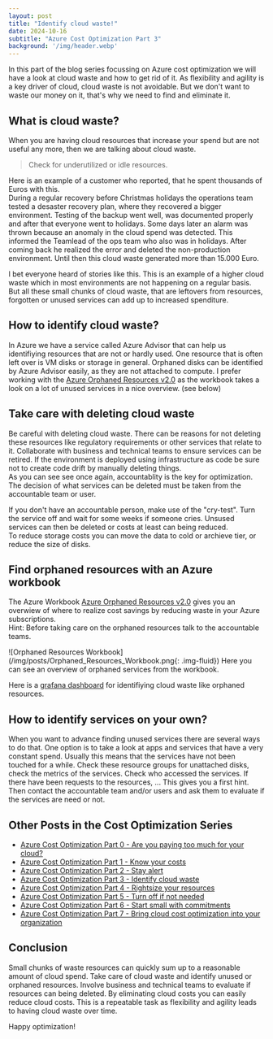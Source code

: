 ```yaml
---
layout: post
title: "Identify cloud waste!"
date: 2024-10-16
subtitle: "Azure Cost Optimization Part 3"
background: '/img/header.webp'
---
```

In this part of the blog series focussing on Azure cost optimization we will have a look at cloud waste and how to get rid of it. As flexibility and agility is a key driver of cloud, cloud waste is not avoidable. But we don't want to waste our money on it, that's why we need to find and eliminate it.

## What is cloud waste?

When you are having cloud resources that increase your spend but are not useful any more, then we are talking about cloud waste.

> Check for underutilized or idle resources.

Here is an example of a customer who reported, that he spent thousands of Euros with this.  
During a regular recovery before Christmas holidays the operations team tested a desaster recovery plan, where they recovered a bigger environment. Testing of the backup went well, was documented properly and after that everyone went to holidays. Some days later an alarm was thrown because an anomaly in the cloud spend was detected. This informed the Teamlead of the ops team who also was in holidays. After coming back he realized the error and deleted the non-production environment. Until then this cloud waste generated more than 15.000 Euro.

I bet everyone heard of stories like this. This is an example of a higher cloud waste which in most environments are not happening on a regular basis. But all these small chunks of cloud waste, that are leftovers from resources, forgotten or unused services can add up to increased spenditure.

## How to identify cloud waste?

In Azure we have a service called Azure Advisor that can help us identifiying resources that are not or hardly used. One resource that is often left over is VM disks or storage in general. Orphaned disks can be identified by Azure Advisor easily, as they are not attached to compute. I prefer working with the [Azure Orphaned Resources v2.0](https://github.com/dolevshor/azure-orphan-resources?tab=readme-ov-file) as the workbook takes a look on a lot of unused services in a nice overview. (see below)

## Take care with deleting cloud waste

Be careful with deleting cloud waste. There can be reasons for not deleting these resources like regulatory requirements or other services that relate to it. Collaborate with business and technical teams to ensure services can be retired. If the environment is deployed using infrastructure as code be sure not to create code drift by manually deleting things.  
As you can see see once again, accountablity is the key for optimization. The decision of what services can be deleted must be taken from the accountable team or user.

If you don't have an accountable person, make use of the "cry-test". Turn the service off and wait for some weeks if someone cries. Unsused services can then be deleted or costs at least can being reduced.  
To reduce storage costs you can move the data to cold or archieve tier, or reduce the size of disks.

## Find orphaned resources with an Azure workbook

The Azure Workbook [Azure Orphaned Resources v2.0](https://github.com/dolevshor/azure-orphan-resources?tab=readme-ov-file) gives you an overwiew of where to realize cost savings by reducing waste in your Azure subscriptions.  
Hint: Before taking care on the orphaned resources talk to the accountable teams.

![Orphaned Resources Workbook](/img/posts/Orphaned_Resources_Workbook.png{: .img-fluid})
Here you can see an overview of orphaned services from the workbook.

Here is a [grafana dashboard](https://github.com/Azure-Samples/azure-orphan-resources-grafana-dashboard) for identifiying cloud waste like orphaned resources.

## How to identify services on your own?

When you want to advance finding unused services there are several ways to do that. One option is to take a look at apps and services that have a very constant spend. Usually this means that the services have not been touched for a while. Check these resource groups for unattached disks, check the metrics of the services. Check who accessed the services. If there have been requests to the resources, ... This gives you a first hint. Then contact the accountable team and/or users and ask them to evaluate if the services are need or not.

## Other Posts in the Cost Optimization Series

- [Azure Cost Optimization Part 0 - Are you paying too much for your cloud?](./2024-09-25-are-you-paying-too-much-for-your-cloud.md)
- [Azure Cost Optimization Part 1 - Know your costs](./2024-10-01-azure-cost-optimization-part-1-know-your-costs.md)
- [Azure Cost Optimization Part 2 - Stay alert](./2024-10-10-azure-cost-optimization-part-2-stay-alert.md)
- [Azure Cost Optimization Part 3 - Identify cloud waste](./2024-10-16-azure-cost-optimization-part-3-identify-cloud-waste.md)
- [Azure Cost Optimization Part 4 - Rightsize your resources](./2024-10-28-azure-cost-optimization-part-4-rightsize-your-resources.md)
- [Azure Cost Optimization Part 5 - Turn off if not needed](./2024-11-30-azure-cost-optimization-part-5-turn-off-if-not-needed.md)
- [Azure Cost Optimization Part 6 - Start small with commitments](./2024-12-13-azure-cost-optimization-part-6-start-small-with-commitments.md)
- [Azure Cost Optimization Part 7 - Bring cloud cost optimization into your organization](./2024-12-23-azure-cost-opmization-part-7-bring-cloud-cost-optimization-to-your-organization.md)

## Conclusion

Small chunks of waste resources can quickly sum up to a reasonable amount of cloud spend. Take care of cloud waste and identify unused or orphaned resources. Involve business and technical teams to evaluate if resources can being deleted. By eliminating cloud costs you can easily reduce cloud costs. This is a repeatable task as flexibility and agility leads to having cloud waste over time.

Happy optimization!
